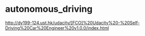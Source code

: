 # autonomous_driving
http://dy199-124.ust.hk/udacity/[FCO]%20Udacity%20-%20Self-Driving%20Car%20Engineer%20v1.0.0/index.html

